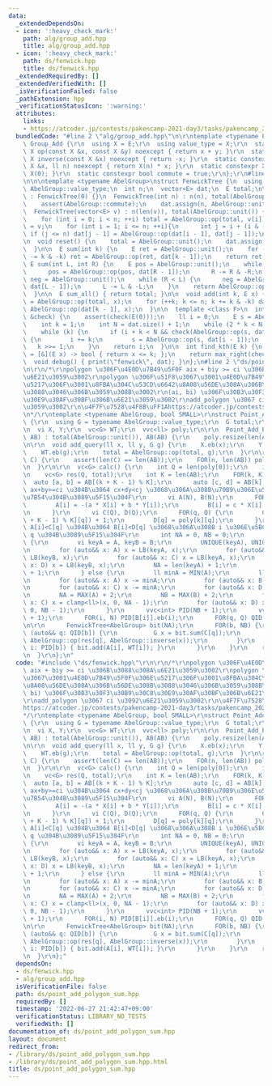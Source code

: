 ```yaml
---
data:
  _extendedDependsOn:
  - icon: ':heavy_check_mark:'
    path: alg/group_add.hpp
    title: alg/group_add.hpp
  - icon: ':heavy_check_mark:'
    path: ds/fenwick.hpp
    title: ds/fenwick.hpp
  _extendedRequiredBy: []
  _extendedVerifiedWith: []
  _isVerificationFailed: false
  _pathExtension: hpp
  _verificationStatusIcon: ':warning:'
  attributes:
    links:
    - https://atcoder.jp/contests/pakencamp-2021-day3/tasks/pakencamp_2021_day3_f
  bundledCode: "#line 2 \"alg/group_add.hpp\"\n\r\ntemplate <typename E>\r\nstruct\
    \ Group_Add {\r\n  using X = E;\r\n  using value_type = X;\r\n  static constexpr\
    \ X op(const X &x, const X &y) noexcept { return x + y; }\r\n  static constexpr\
    \ X inverse(const X &x) noexcept { return -x; }\r\n  static constexpr X power(const\
    \ X &x, ll n) noexcept { return X(n) * x; }\r\n  static constexpr X unit() { return\
    \ X(0); }\r\n  static constexpr bool commute = true;\r\n};\r\n#line 3 \"ds/fenwick.hpp\"\
    \n\n\ntemplate <typename AbelGroup>\nstruct FenwickTree {\n  using E = typename\
    \ AbelGroup::value_type;\n  int n;\n  vector<E> dat;\n  E total;\n\n  FenwickTree()\
    \ : FenwickTree(0) {}\n  FenwickTree(int n) : n(n), total(AbelGroup::unit()) {\n\
    \    assert(AbelGroup::commute);\n    dat.assign(n, AbelGroup::unit());\n  }\n\
    \  FenwickTree(vector<E> v) : n(len(v)), total(AbelGroup::unit()) {\n    assert(AbelGroup::commute);\n\
    \    for (int i = 0; i < n; ++i) total = AbelGroup::op(total, v[i]);\n    dat\
    \ = v;\n    for (int i = 1; i <= n; ++i){\n      int j = i + (i & -i);\n     \
    \ if (j <= n) dat[j - 1] = AbelGroup::op(dat[i - 1], dat[j - 1]);\n    }\n  }\n\
    \n  void reset() {\n    total = AbelGroup::unit();\n    dat.assign(n, AbelGroup::unit());\n\
    \  }\n\n  E sum(int k) {\n    E ret = AbelGroup::unit();\n    for (; k > 0; k\
    \ -= k & -k) ret = AbelGroup::op(ret, dat[k - 1]);\n    return ret;\n  }\n\n \
    \ E sum(int L, int R) {\n    E pos = AbelGroup::unit();\n    while (L < R) {\n\
    \      pos = AbelGroup::op(pos, dat[R - 1]);\n      R -= R & -R;\n    }\n    E\
    \ neg = AbelGroup::unit();\n    while (R < L) {\n      neg = AbelGroup::op(neg,\
    \ dat[L - 1]);\n      L -= L & -L;\n    }\n    return AbelGroup::op(pos, AbelGroup::inverse(neg));\n\
    \  }\n\n  E sum_all() { return total; }\n\n  void add(int k, E x) {\n    total\
    \ = AbelGroup::op(total, x);\n    for (++k; k <= n; k += k & -k) dat[k - 1] =\
    \ AbelGroup::op(dat[k - 1], x);\n  }\n\n  template <class F>\n  int max_right(F\
    \ &check) {\n    assert(check(E(0)));\n    ll i = 0;\n    E s = AbelGroup::unit();\n\
    \    int k = 1;\n    int N = dat.size() + 1;\n    while (2 * k < N) k *= 2;\n\
    \    while (k) {\n      if (i + k < N && check(AbelGroup::op(s, dat[i + k - 1])))\
    \ {\n        i += k;\n        s = AbelGroup::op(s, dat[i - 1]);\n      }\n   \
    \   k >>= 1;\n    }\n    return i;\n  }\n\n  int find_kth(E k) {\n    auto check\
    \ = [&](E x) -> bool { return x <= k; };\n    return max_right(check);\n  }\n\n\
    \  void debug() { print(\"fenwick\", dat); }\n};\n#line 2 \"ds/point_add_polygon_sum.hpp\"\
    \n\r\n/*\r\npolygon \u306F\u4E0D\u7B49\u5F0F aix + biy >= ci \u306B\u3088\u308A\
    \u6E21\u3059\u3002\r\npolygon \u306F\u51F8\u3067\u3001\u4E0D\u7B49\u5F0F\u306E\
    \u5217\u306F\u3001\u8FBA\u304C\u53CD\u6642\u8A08\u56DE\u308A\u306B\u56DE\u308B\
    \u3088\u3046\u306B\u3059\u308B\u3002\r\n(ai, bi) \u306F\u30B3\u30F3\u30B9\u30C8\
    \u30E9\u30AF\u30BF\u306B\u6E21\u3059\u3002\r\nadd_polygon \u3067 ci \u3092\u6E21\
    \u3059\u3002\r\n\u4F7F\u7528\u4F8B\uFF1Ahttps://atcoder.jp/contests/pakencamp-2021-day3/tasks/pakencamp_2021_day3_f\r\
    \n*/\r\ntemplate <typename AbelGroup, bool SMALL>\r\nstruct Point_Add_Polygon_Sum\
    \ {\r\n  using G = typename AbelGroup::value_type;\r\n  G total;\r\n  vc<pi> AB;\r\
    \n  vi X, Y;\r\n  vc<G> WT;\r\n  vvc<ll> poly;\r\n\r\n  Point_Add_Polygon_Sum(vc<pi>\
    \ AB) : total(AbelGroup::unit()), AB(AB) {\r\n    poly.resize(len(AB));\r\n  }\r\
    \n\r\n  void add_query(ll x, ll y, G g) {\r\n    X.eb(x);\r\n    Y.eb(y);\r\n\
    \    WT.eb(g);\r\n    total = AbelGroup::op(total, g);\r\n  }\r\n\r\n  void sum_query(vi\
    \ C) {\r\n    assert(len(C) == len(AB));\r\n    FOR(n, len(AB)) poly[n].eb(C[n]);\r\
    \n  }\r\n\r\n  vc<G> calc() {\r\n    int Q = len(poly[0]);\r\n    int N = len(X);\r\
    \n    vc<G> res(Q, total);\r\n    int K = len(AB);\r\n    FOR(k, K) {\r\n    \
    \  auto [a, b] = AB[(k + K - 1) % K];\r\n      auto [c, d] = AB[k];\r\n      //\
    \ ax+by>=ci \u304B\u3064 cx+dy<cj \u3068\u306A\u308B\u70B9\u306E\u5BC4\u4E0E\u3092\
    \u7B54\u304B\u3089\u5F15\u304F\r\n      vi A(N), B(N);\r\n      FOR(i, N) {\r\n\
    \        A[i] = -(a * X[i] + b * Y[i]);\r\n        B[i] = c * X[i] + d * Y[i];\r\
    \n      }\r\n      vi C(Q), D(Q);\r\n      FOR(q, Q) {\r\n        C[q] = -(poly[(k\
    \ + K - 1) % K][q]) + 1;\r\n        D[q] = poly[k][q];\r\n      }\r\n      //\
    \ A[i]<C[q] \u304B\u3064 B[i]<D[q] \u3068\u306A\u308B i \u306E\u5BC4\u4E0E\u3092\
    \ q \u304B\u3089\u5F15\u304F\r\n      int NA = 0, NB = 0;\r\n      if (!SMALL)\
    \ {\r\n        vi keyA = A, keyB = B;\r\n        UNIQUE(keyA), UNIQUE(keyB);\r\
    \n        for (auto&& x: A) x = LB(keyA, x);\r\n        for (auto&& x: B) x =\
    \ LB(keyB, x);\r\n        for (auto&& x: C) x = LB(keyA, x);\r\n        for (auto&&\
    \ x: D) x = LB(keyB, x);\r\n        NA = len(keyA) + 1;\r\n        NB = len(keyB)\
    \ + 1;\r\n      } else {\r\n        ll minA = MIN(A);\r\n        ll minB = MIN(B);\r\
    \n        for (auto&& x: A) x -= minA;\r\n        for (auto&& x: B) x -= minB;\r\
    \n        for (auto&& x: C) x -= minA;\r\n        for (auto&& x: D) x -= minB;\r\
    \n        NA = MAX(A) + 2;\r\n        NB = MAX(B) + 2;\r\n        for (auto&&\
    \ x: C) x = clamp<ll>(x, 0, NA - 1);\r\n        for (auto&& x: D) x = clamp<ll>(x,\
    \ 0, NB - 1);\r\n      }\r\n      vvc<int> PID(NB + 1);\r\n      vvc<int> QID(NB\
    \ + 1);\r\n      FOR(i, N) PID[B[i]].eb(i);\r\n      FOR(q, Q) QID[D[q]].eb(q);\r\
    \n\r\n      FenwickTree<AbelGroup> bit(NA);\r\n      FOR(b, NB) {\r\n        for\
    \ (auto&& q: QID[b]) {\r\n          G x = bit.sum(C[q]);\r\n          res[q] =\
    \ AbelGroup::op(res[q], AbelGroup::inverse(x));\r\n        }\r\n        for (auto&&\
    \ i: PID[b]) { bit.add(A[i], WT[i]); }\r\n      }\r\n    }\r\n    return res;\r\
    \n  }\r\n};\n"
  code: "#include \"ds/fenwick.hpp\"\r\n\r\n/*\r\npolygon \u306F\u4E0D\u7B49\u5F0F\
    \ aix + biy >= ci \u306B\u3088\u308A\u6E21\u3059\u3002\r\npolygon \u306F\u51F8\
    \u3067\u3001\u4E0D\u7B49\u5F0F\u306E\u5217\u306F\u3001\u8FBA\u304C\u53CD\u6642\
    \u8A08\u56DE\u308A\u306B\u56DE\u308B\u3088\u3046\u306B\u3059\u308B\u3002\r\n(ai,\
    \ bi) \u306F\u30B3\u30F3\u30B9\u30C8\u30E9\u30AF\u30BF\u306B\u6E21\u3059\u3002\
    \r\nadd_polygon \u3067 ci \u3092\u6E21\u3059\u3002\r\n\u4F7F\u7528\u4F8B\uFF1A\
    https://atcoder.jp/contests/pakencamp-2021-day3/tasks/pakencamp_2021_day3_f\r\n\
    */\r\ntemplate <typename AbelGroup, bool SMALL>\r\nstruct Point_Add_Polygon_Sum\
    \ {\r\n  using G = typename AbelGroup::value_type;\r\n  G total;\r\n  vc<pi> AB;\r\
    \n  vi X, Y;\r\n  vc<G> WT;\r\n  vvc<ll> poly;\r\n\r\n  Point_Add_Polygon_Sum(vc<pi>\
    \ AB) : total(AbelGroup::unit()), AB(AB) {\r\n    poly.resize(len(AB));\r\n  }\r\
    \n\r\n  void add_query(ll x, ll y, G g) {\r\n    X.eb(x);\r\n    Y.eb(y);\r\n\
    \    WT.eb(g);\r\n    total = AbelGroup::op(total, g);\r\n  }\r\n\r\n  void sum_query(vi\
    \ C) {\r\n    assert(len(C) == len(AB));\r\n    FOR(n, len(AB)) poly[n].eb(C[n]);\r\
    \n  }\r\n\r\n  vc<G> calc() {\r\n    int Q = len(poly[0]);\r\n    int N = len(X);\r\
    \n    vc<G> res(Q, total);\r\n    int K = len(AB);\r\n    FOR(k, K) {\r\n    \
    \  auto [a, b] = AB[(k + K - 1) % K];\r\n      auto [c, d] = AB[k];\r\n      //\
    \ ax+by>=ci \u304B\u3064 cx+dy<cj \u3068\u306A\u308B\u70B9\u306E\u5BC4\u4E0E\u3092\
    \u7B54\u304B\u3089\u5F15\u304F\r\n      vi A(N), B(N);\r\n      FOR(i, N) {\r\n\
    \        A[i] = -(a * X[i] + b * Y[i]);\r\n        B[i] = c * X[i] + d * Y[i];\r\
    \n      }\r\n      vi C(Q), D(Q);\r\n      FOR(q, Q) {\r\n        C[q] = -(poly[(k\
    \ + K - 1) % K][q]) + 1;\r\n        D[q] = poly[k][q];\r\n      }\r\n      //\
    \ A[i]<C[q] \u304B\u3064 B[i]<D[q] \u3068\u306A\u308B i \u306E\u5BC4\u4E0E\u3092\
    \ q \u304B\u3089\u5F15\u304F\r\n      int NA = 0, NB = 0;\r\n      if (!SMALL)\
    \ {\r\n        vi keyA = A, keyB = B;\r\n        UNIQUE(keyA), UNIQUE(keyB);\r\
    \n        for (auto&& x: A) x = LB(keyA, x);\r\n        for (auto&& x: B) x =\
    \ LB(keyB, x);\r\n        for (auto&& x: C) x = LB(keyA, x);\r\n        for (auto&&\
    \ x: D) x = LB(keyB, x);\r\n        NA = len(keyA) + 1;\r\n        NB = len(keyB)\
    \ + 1;\r\n      } else {\r\n        ll minA = MIN(A);\r\n        ll minB = MIN(B);\r\
    \n        for (auto&& x: A) x -= minA;\r\n        for (auto&& x: B) x -= minB;\r\
    \n        for (auto&& x: C) x -= minA;\r\n        for (auto&& x: D) x -= minB;\r\
    \n        NA = MAX(A) + 2;\r\n        NB = MAX(B) + 2;\r\n        for (auto&&\
    \ x: C) x = clamp<ll>(x, 0, NA - 1);\r\n        for (auto&& x: D) x = clamp<ll>(x,\
    \ 0, NB - 1);\r\n      }\r\n      vvc<int> PID(NB + 1);\r\n      vvc<int> QID(NB\
    \ + 1);\r\n      FOR(i, N) PID[B[i]].eb(i);\r\n      FOR(q, Q) QID[D[q]].eb(q);\r\
    \n\r\n      FenwickTree<AbelGroup> bit(NA);\r\n      FOR(b, NB) {\r\n        for\
    \ (auto&& q: QID[b]) {\r\n          G x = bit.sum(C[q]);\r\n          res[q] =\
    \ AbelGroup::op(res[q], AbelGroup::inverse(x));\r\n        }\r\n        for (auto&&\
    \ i: PID[b]) { bit.add(A[i], WT[i]); }\r\n      }\r\n    }\r\n    return res;\r\
    \n  }\r\n};"
  dependsOn:
  - ds/fenwick.hpp
  - alg/group_add.hpp
  isVerificationFile: false
  path: ds/point_add_polygon_sum.hpp
  requiredBy: []
  timestamp: '2022-06-27 21:42:47+09:00'
  verificationStatus: LIBRARY_NO_TESTS
  verifiedWith: []
documentation_of: ds/point_add_polygon_sum.hpp
layout: document
redirect_from:
- /library/ds/point_add_polygon_sum.hpp
- /library/ds/point_add_polygon_sum.hpp.html
title: ds/point_add_polygon_sum.hpp
---
```

